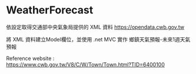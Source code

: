 # WeatherForecast

依設定取得交通部中央氣象局提供的 XML 資料 https://opendata.cwb.gov.tw

將 XML 資料建立Model欄位，並使用 .net MVC 實作 鄉鎮天氣預報-未來1週天氣預報

Reference website :  
https://www.cwb.gov.tw/V8/C/W/Town/Town.html?TID=6400100

